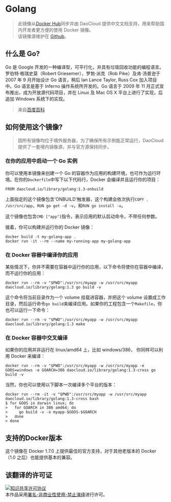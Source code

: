 # Golang
> 此镜像从[Docker Hub](https://registry.hub.docker.com/_/golang/)同步并由 DaoCloud 提供中文文档支持，用来帮助国内开发者更方便的使用 Docker 镜像。	
> 该镜像源维护在 [Github](https://github.com/docker-library/official-images/blob/master/library/golang)。

## 什么是 Go?

Go 是 Google 开发的一种编译型，可平行化，并具有垃圾回收功能的编程语言。罗伯特·格瑞史莫（Robert Griesemer），罗勃·派克（Rob Pike）及肯·汤普逊于 2007 年 9 月开始设计 Go 语言，稍后 Ian Lance Taylor, Russ Cox 加入项目中。Go 语言是基于 Inferno 操作系统所开发的。Go 语言于 2009 年 11 月正式宣布推出，成为开放源代码项目，并在 Linux 及 Mac OS X 平台上进行了实现，后追加 Windows 系统下的实现。

> 来自[百度百科](http://baike.baidu.com/view/9257526.htm)

## 如何使用这个镜像?

> 因所有镜像均位于境外服务器，为了确保所有示例能正常运行，DaoCloud 提供了一套境内镜像源，并与官方源保持同步。

### 在你的应用中启动一个 Go 实例

你可以使用本镜像来创建一个 Go 的容器作为应用的构建环境，也可作为运行环境。在你的`Dockerfile`中写下以下代码行，Docker 会编译并且运行你的项目：

```
FROM daocloud.io/library/golang:1.3-onbuild
```

上面指定的这个镜像包含'ONBUILD'触发器，这个构建会依次执行`COPY . /usr/src/app`，`RUN go get -d -v`，和`RUN go install -v`。

这个镜像也包含`CMD ["app"]`指令，表示应用的默认启动命令，不带任何参数。

接着，你可以构建并运行你的 Docker 镜像：

```
docker build -t my-golang-app .
docker run -it --rm --name my-running-app my-golang-app
```

### 在 Docker 容器中编译你的应用

某些情况下，你并不需要在容器中运行你的应用，以下命令将使你在容器中编译，而不运行你的应用：

```
docker run --rm -v "$PWD":/usr/src/myapp -w /usr/src/myapp daocloud.io/library/golang:1.3 go build -v
```

这个命令将当前目录作为一个 volume 挂载进容器，并把这个 volume 设置成工作目录，然后运行命令`go build`来编译应用。如果你的工程包含一个`Makefile`，你也可以运行一下命令：

```
docker run --rm -v "$PWD":/usr/src/myapp -w /usr/src/myapp daocloud.io/library/golang:1.3 make
```

### 在 Docker 容器中交叉编译

如果你的应用并非运行在 linux/amd64 上，比如 windows/386， 你同样可以利用 Docker 来编译：

```
docker run --rm -v "$PWD":/usr/src/myapp -w /usr/src/myapp -e GOOS=windows -e GOARCH=386 daocloud.io/library/golang:1.3-cross go build -v
```

当然，你也可以使用以下脚本一次编译多个平台的版本：

```
docker run --rm -it -v "$PWD":/usr/src/myapp -w /usr/src/myapp daocloud.io/library/golang:1.3-cross bash
$ for GOOS in darwin linux; do
>   for GOARCH in 386 amd64; do
>     go build -v -o myapp-$GOOS-$GOARCH
>   done
> done
```

## 支持的Docker版本

这个镜像在 Docker 1.7.0 上提供最佳的官方支持，对于其他老版本的 Docker（1.0 之后）也能提供基本的兼容。

## 该翻译的许可证

<a rel="license" href="http://creativecommons.org/licenses/by-nc-nd/4.0/"><img alt="知识共享许可协议" style="border-width:0" src="https://i.creativecommons.org/l/by-nc-nd/4.0/80x15.png" /></a><br />本作品采用<a rel="license" href="http://creativecommons.org/licenses/by-nc-nd/4.0/">署名-非商业性使用-禁止演绎</a>进行许可。
